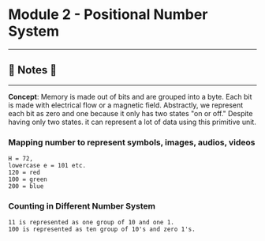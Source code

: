 #  Module 2 - Positional Number System

----
## :notebook: Notes :notebook:
----

**Concept**: Memory is made out of bits and are grouped into a byte. Each bit is made with electrical flow or a magnetic field. Abstractly, we represent each bit as zero and one because it only has two states "on or off." Despite having only two states. it can represent a lot of data using this primitive unit. 

### Mapping number to represent symbols, images, audios, videos
    H = 72,
    lowercase e = 101 etc. 
    120 = red
    100 = green
    200 = blue
    
### Counting in Different Number System
    11 is represented as one group of 10 and one 1.
    100 is represented as ten group of 10's and zero 1's. 
    
